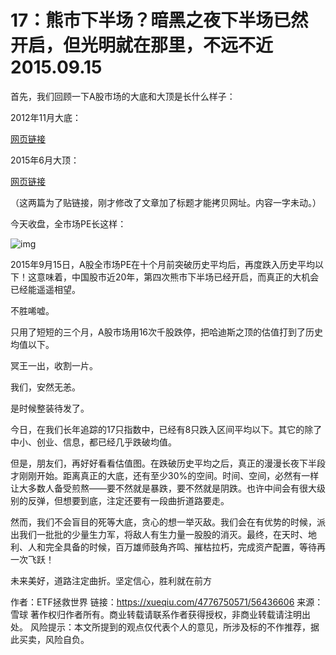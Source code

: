 # 17：熊市下半场？暗黑之夜下半场已然开启，但光明就在那里，不远不近  2015.09.15


首先，我们回顾一下A股市场的大底和大顶是长什么样子：

2012年11月大底：

[网页链接](http://xueqiu.com/4776750571/22523458)

2015年6月大顶：

[网页链接](http://xueqiu.com/4776750571/46597942)

（这两篇为了贴链接，刚才修改了文章加了标题才能拷贝网址。内容一字未动。）

今天收盘，全市场PE长这样：


![img](https://xqimg.imedao.com/14fd01776ca8ec3fee395008.jpg!800.jpg)


2015年9月15日，A股全市场PE在十个月前突破历史平均后，再度跌入历史平均以下！这意味着，中国股市近20年，第四次熊市下半场已经开启，而真正的大机会已经能遥遥相望。

不胜唏嘘。

只用了短短的三个月，A股市场用16次千股跌停，把哈迪斯之顶的估值打到了历史均值以下。

冥王一出，收割一片。

我们，安然无恙。

是时候整装待发了。

今日，在我们长年追踪的17只指数中，已经有8只跌入区间平均以下。其它的除了中小、创业、信息，都已经几乎跌破均值。

但是，朋友们，再好好看看估值图。在跌破历史平均之后，真正的漫漫长夜下半段才刚刚开始。距离真正的大底，还有至少30%的空间。时间、空间，必然有一样让大多数人备受煎熬——要不然就是暴跌，要不然就是阴跌。也许中间会有很大级别的反弹，但想要到底，注定还要有一段曲折道路要走。

然而，我们不会盲目的死等大底，贪心的想一举灭敌。我们会在有优势的时候，派出我们一批批的少量生力军，将敌人有生力量一股股的消灭。最终，在天时、地利、人和完全具备的时候，百万雄师鼓角齐鸣、摧枯拉朽，完成资产配置，等待再一次飞跃！

未来美好，道路注定曲折。坚定信心，胜利就在前方

作者：ETF拯救世界
链接：https://xueqiu.com/4776750571/56436606
来源：雪球
著作权归作者所有。商业转载请联系作者获得授权，非商业转载请注明出处。
风险提示：本文所提到的观点仅代表个人的意见，所涉及标的不作推荐，据此买卖，风险自负。